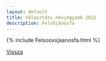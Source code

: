 ```yaml
---
layout: default
title: Választási névjegyzék 2022
description: Felsőjánosfa
---
```


{% include Felsooxxjaanosfa.html %}

[Vissza](./)